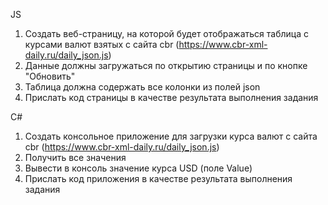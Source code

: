 JS
1. Создать веб-страницу, на которой будет отображаться таблица с курсами валют взятых с сайта cbr (https://www.cbr-xml-daily.ru/daily_json.js)
2. Данные должны загружаться по открытию страницы и по кнопке "Обновить"
3. Таблица должна содержать все колонки из полей json 
4. Прислать код страницы в качестве результата выполнения задания

C#
1. Создать консольное приложение для загрузки курса валют с сайта cbr (https://www.cbr-xml-daily.ru/daily_json.js)
2. Получить все значения 
3. Вывести в консоль значение курса USD (поле Value)
4. Прислать код приложения в качестве результата выполнения задания
